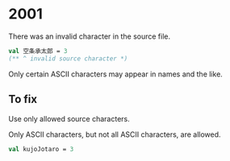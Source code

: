 # 2001

There was an invalid character in the source file.

<!-- @limit first -->

```sml
val 空条承太郎 = 3
(** ^ invalid source character *)
```

Only certain ASCII characters may appear in names and the like.

## To fix

Use only allowed source characters.

Only ASCII characters, but not all ASCII characters, are allowed.

```sml
val kujoJotaro = 3
```
